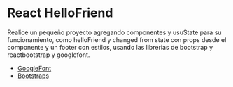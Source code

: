 # React HelloFriend

Realice un pequeño proyecto agregando componentes  y usuState para su funcionamiento, como helloFriend y changed from state con props desde el componente y un footer con estilos, usando las librerias de bootstrap y reactbootstrap y googlefont.

- [GoogleFont](https://fonts.google.com/)
- [Bootstraps](https://react-bootstrap.github.io/) 
